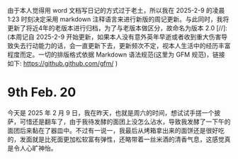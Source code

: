 由于本人觉得用 word 文档写日记的方式过于老土，所以我在 2025-2-9 的凌晨 1:23 时刻决定采用 markdown 注释语言来进行新版的周记更新。与此同时，我将更新了将近4年的老版本进行归档，为了与老版本做区分，故命名为版本 2.0
[//]:(本周记自 2025-2-9 开始更新，如果本人没有意外英年早逝或者收到重大伤害导致失去行动能力的话，会一直更新下去，更新频次不定，视本人生活中的经历丰富程度而定。一切的排版格式依据 Markdown 语法规范(这里为 GFM 规范)，链接如下: https://github.github.com/gfm/ )
# 9th Feb. 20
今天是 2025 年 2 月 9 日，我在昨天，也就是周六的时间，想试试手搓一个披萨，可惜还是翻车了，由于我待发酵的面团上没怎么沾水，导致我发酵了一下午的面团后来黏在了器皿中。不过有一说一，我最后从烤箱拿出来的面饼还是很好吃的，发面就是比死面更加松软富有弹性，还略带着一丝米酒的清香气息，这感觉真是令人心旷神怡。